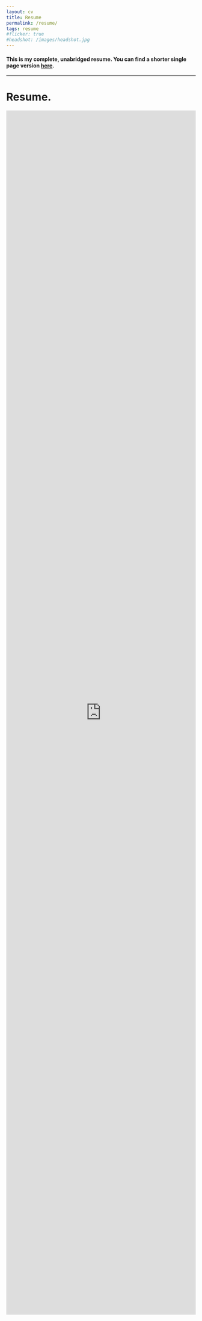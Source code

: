 ```yaml
---
layout: cv
title: Resume
permalink: /resume/
tags: resume
#flicker: true
#headshot: /images/headshot.jpg
---
```


#### This is my complete, unabridged resume. You can find a shorter single page version [here](https://raw.githubusercontent.com/IAmSuyogJadhav/Resume/master/Resume.pdf).
---

<!-- # Suyog Jadhav
<div id="webaddress">
<i class="fa fa-envelope"></i> <a href="mailto:suyog.17je002775@ece.ism.ac.in">mail</a>
|
<i class="fa fa-linkedin"></i> <a href="https://linkedin.com/{{ site.linkedin_username }}">{{ site.linkedin_username }}</a>
|
<i class="fa fa-github"></i> <a href="https://github.com/{{ site.github_username }}">{{ site.github_username }}</a>
|
<i class="fa fa-twitter"></i> <a href="https://twitter.com/{{ site.twitter_username }}">{{ site.twitter_username }}</a>
</div>

## Projects

`Dec 2018`
__T. A. L. K. (The Aid for Language Kinetics)__ Currently working on this research project under the supervision of [Dr. Jaisingh T.](https://www.researchgate.net/profile/Jaisingh_Thangaraj). We are trying to design custom recurrent neural networks to use for detecting the whole American sign language (including the gestures) in a more practical and scalable way, using small and lightweight hardware sensors mounted on the arms of the user, instead of bulky cameras. Can be thought of as text-to-speech, but for sign language. Ongoing

`Jan 2019`
__[Brainy](https://github.com/IAmSuyogJadhav/Brainy/)__ Along with 2 fellow members of the team, designed a web portal that can be used by doctors to get the brain MRI scans analyzed simply by uploading the scans using their login ID. We modified the U-Net model and trained it to segment out the brain tumors from the MRI scans of the brain. The project got 4th rank out of a total of 22 finalist teams in the PanIIT AI Hackathon 2019 and got featured on paperswithcode.com.

`Oct 2018`
__[WalkSafe](https://github.com/IAmSuyogJadhav/WalkSafe)__ Along with Udbhav and Aniket (fellow members of the team), designed an application that alerts unaware pedestrians and those with hearing disabilities if a car is approaching them. We synthesized the dataset by randomly superposing car horn snippets on background noise. Trained an LSTM model and got ~85% accuracy on the validation set.

`Sep 2018`
__DriveSmart (A startup funded by CIIE, IIT Dhanbad)__ Developed a smart system for cars that alerts the driver with visual cues and audio alerts when the driver gets distracted from the road or is drowsy. Used OpenCV, and dlib to create a multithreaded real-time object detector that could achieve object detection speeds of more than 60 FPS. Further, designed and trained a head pose estimation model in TensorFlow. Only the multithreaded object detector is open-sourced ([here](https://github.com/IAmSuyogJadhav/Lightning-Fast-Object-Detector)) due to NDA agreement.

`Jul 2018`
__[FaceSearch](https://www.github.com/IAmSuyogJadhav/FaceSearch)__ Created a command-line tool that takes an image, detects faces in it, lets the user select one and then tries to establish the identity of the person by performing Google reverse Image search on the face. Used OpenCV. Implemented in Python. The project got 25 stars on the GitHub repository in a short time after its release.

The complete list of projects can be found on [my Github profile](https://github.com/IAmSuyogJadhav).

## Positions Held

`Dec '18 - Jan '19`
__Python Developer Intern, DataProrrisi Inc__ Developed the backend in Flask for DataProrrisi, a startup focused on revolutionizing the loan acquisition process using machine learning, based in California.

`Dec '17 - Present`
__AI Team Member, Cyber Labs__ A core member of the AI team of Cyber Labs, the official cyber society of IIT (ISM), Dhanbad. Cyber Labs is the initiative of IIT (ISM) students on the footsteps of MIT Media Labs, MIT. Our team focuses on working on various projects that use ML, DL or in general, any field of AI.

## Certifications

__Advanced Machine Learning Specialization__
_by HSE - National Research University on Coursera_

  1. [Introduction to Deep Learning](https://www.coursera.org/account/accomplishments/verify/32SDG3EQFHNQ)

  2. [How to Win a Data Science Competition: Learn from Top Kagglers](https://www.coursera.org/account/accomplishments/verify/897TKTQY9QCH)

__[Deep Learning Specialization (5/5 Courses)](https://www.coursera.org/account/accomplishments/specialization/certificate/LUB5A3JNJKHC)__
_by deeplearning.ai on Coursera_

__[Machine Learning](https://www.coursera.org/account/accomplishments/verify/PKVYKUTJCGFN)__
_by Stanford University on Coursera_

## Skills

### Languages
Python 3 | Python 2 | C++ | C | Matlab | GNU Octave | Javascript | CSS

### Tools & Libraries
Keras | TensorFlow | OpenCV | dlib | Git | Linux | Scipy stack | Pandas | Matplotlib | Scikit-learn | Regex | XGBoost | PyTorch | Flask

### Development
Machine Learning | Deep Learning | 2D and 3D Convolutional Neural Networks | Recurrent Neural Networks | Generative Networks | Transfer Learning | Computer Vision | Competitive Data Science | Audio Processing | Image/Video Processing | API & Backend Development

---
## Recent Achievements

`Jan 2019`
__3rd Runner Up @ PanIIT Mission AI: Solve For India__ Secured 4th rank in the final round out of 22 teams selected for the final round. We trained a model to segment brain tumors from 3D MRI data. We were able to achieve a weighted dice loss of around ~-0.43 on the validation set. The model was then served through a web app, designed by me using Flask. Previously, we had achieved 11th rank overall out of more than 300 teams in the qualifying round to qualify for the final round. The final round of the Mission AI: Solve for India hackathon organized by PanIIT, was held at IIT Delhi from 19th to 20th January 2019.
Team Members: Udbhav Bamba, Gk Tejus

`Oct 2018`
__Recipient: PyTorch scholarship Udacity - Facebook__ Got selected for the pyTorch scholarship challenge by Facebook AI and Udacity, to pursue an in-depth course on pyTorch by Facebook AI on Udacity. -->
# Resume.
<div class="content">
<iframe id="ifrml" src="https://docs.google.com/document/d/e/2PACX-1vQCPcv0T8h7BQ-Y2J9Y5vDBh5YQ_6mFpYSS-Wp--kmm5GhRoyx7ogDoyUIHFw8XKDkiJFU5PBZ-Nsl0/pub?embedded=true" frameborder="0" scrolling="no" width='100%' height='3200'>
 <!-- style="position:fixed; top:0; left:0; bottom:0; right:0; width:100%; height:100%; border:none; margin:0; padding:0; overflow:hidden; z-index:999999;"> -->
    Your browser doesn't support iframes
</iframe>
</div>
<!-- <iframe src="https://docs.google.com/document/d/e/2PACX-1vQCPcv0T8h7BQ-Y2J9Y5vDBh5YQ_6mFpYSS-Wp--kmm5GhRoyx7ogDoyUIHFw8XKDkiJFU5PBZ-Nsl0/pub?embedded=true"></iframe> -->
